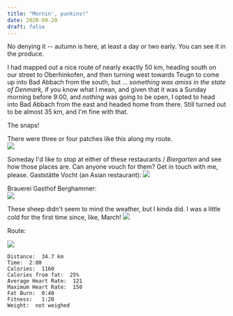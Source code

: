 ```yaml
---
title: "Mornin', punkins!"
date: 2020-09-20
draft: false
---
```


No denying it -- autumn is here, at least a day or two early.  You can see it in the produce.

I had mapped out a nice route of nearly exactly 50 km, heading south on our street to Oberhinkofen, and then turning west towards Teugn to come up into Bad Abbach from the south, but ... *something was amiss in the state of Denmark,* if you know what I mean, and given that it was a Sunday morning before 9:00, and _nothing_ was going to be open, I opted to head into Bad Abbach from the east and headed home from there.  Still turned out to be almost 35 km, and I'm fine with that.

The snaps!

There were three or four patches like this along my route.  
![](/IMG_20200920_083545310_s.jpg)  

Someday I'd like to stop at either of these restaurants / *Biergarten* and see how those places are.  Can anyone vouch for them?  Get in touch with me, please.  Gaststätte Vocht (an Asian restaurant):
![](/IMG_20200920_092044915_s.jpg)  

Brauerei Gasthof Berghammer:  
![](/IMG_20200920_092238033_s.jpg)  

These sheep didn't seem to mind the weather, but I kinda did.  I was a little cold for the first time since, like, March!
![](/IMG_20200920_094721837_BURST000_COVER_TOP_s.jpg)  

Route:

![](/20200920.jpg)


```
Distance:  34.7 km 
Time:  2:00 
Calories:  1160
Calories from fat:  25% 
Average Heart Rate:  121 
Maximum Heart Rate:  150
Fat Burn:  0:40
Fitness:   1:20
Weight:  not weighed
```
